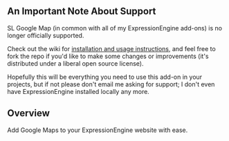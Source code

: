## An Important Note About Support

SL Google Map (in common with all of my ExpressionEngine add-ons) is no longer officially supported.

Check out the wiki for [installation and usage instructions][wiki], and feel free to fork the repo if you'd like to make some changes or improvements (it's distributed under a liberal open source license).

Hopefully this will be everything you need to use this add-on in your projects, but if not please don't email me asking for support; I don't even have ExpressionEngine installed locally any more.

[wiki]: https://github.com/experience/sl.google_map.ee_addon/wiki/ "View the documentation"

## Overview

Add Google Maps to your ExpressionEngine website with ease.
